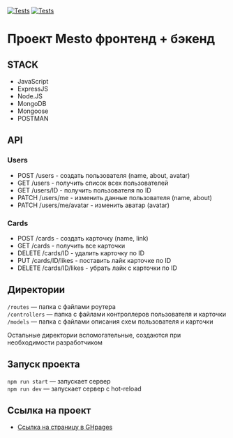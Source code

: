 [![Tests](../../actions/workflows/tests-13-sprint.yml/badge.svg)](../../actions/workflows/tests-13-sprint.yml) [![Tests](../../actions/workflows/tests-14-sprint.yml/badge.svg)](../../actions/workflows/tests-14-sprint.yml)
# Проект Mesto фронтенд + бэкенд

## STACK
* JavaScript
* ExpressJS
* Node.JS
* MongoDB
* Mongoose
* POSTMAN

## API
### Users
* POST /users - создать пользователя (name, about, avatar)
* GET /users - получить список всех пользователей
* GET /users/ID - получить пользователя по ID
* PATCH /users/me - изменить данные пользователя (name, about)
* PATCH /users/me/avatar - изменить аватар (avatar)
### Cards
* POST /cards - создать карточку (name, link)
* GET /cards - получить все карточки
* DELETE /cards/ID - удалить карточку по ID
* PUT /cards/ID/likes - поставить лайк карточке по ID
* DELETE /cards/ID/likes - убрать лайк с карточки по ID


## Директории

`/routes` — папка с файлами роутера  
`/controllers` — папка с файлами контроллеров пользователя и карточки   
`/models` — папка с файлами описания схем пользователя и карточки  
  
Остальные директории вспомогательные, создаются при необходимости разработчиком

## Запуск проекта

`npm run start` — запускает сервер   
`npm run dev` — запускает сервер с hot-reload

## Ссылка на  проект

* [Ссылка на страницу в GHpages](https://github.com/DmitryBalaev/express-mesto-gha)
